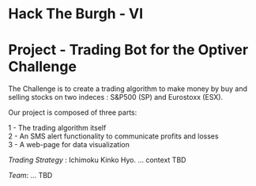 # Hack The Burgh - VI
# Project - Trading Bot for the Optiver Challenge

The Challenge is to create a trading algorithm to make money by buy and selling stocks on two indeces : S&P500 (SP) and Eurostoxx (ESX). 

Our project is composed of three parts: 

1 - The trading algorithm itself  
2 - An SMS alert functionality to communicate profits and losses  
3 - A web-page for data visualization  



*Trading Strategy* : Ichimoku Kinko Hyo. ... context TBD


*Team*: ... TBD
